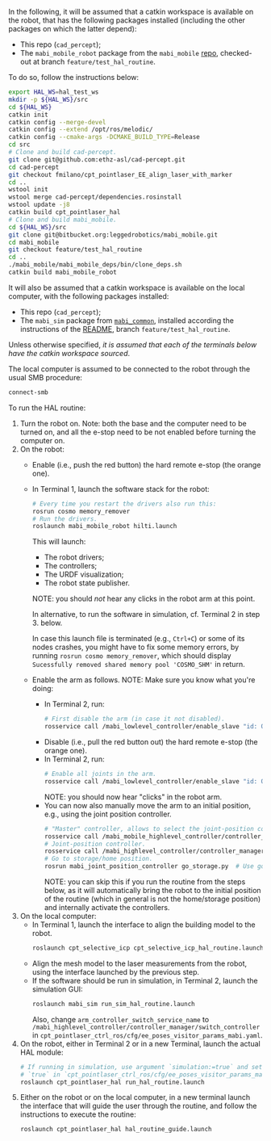 In the following, it will be assumed that a catkin workspace is available on the robot, that has the following packages installed (including the other packages on which the latter depend):
- This repo (`cad_percept`);
- The `mabi_mobile_robot` package from the `mabi_mobile` [repo](https://bitbucket.org/leggedrobotics/mabi_mobile/src/08f6e1dad2588fb3a13c20b605b8be46180a90d1/?at=feature%2Ftest_hal_routine), checked-out at branch `feature/test_hal_routine`.

To do so, follow the instructions below:
```bash
export HAL_WS=hal_test_ws
mkdir -p ${HAL_WS}/src
cd ${HAL_WS}
catkin init
catkin config --merge-devel
catkin config --extend /opt/ros/melodic/
catkin config --cmake-args -DCMAKE_BUILD_TYPE=Release
cd src
# Clone and build cad-percept.
git clone git@github.com:ethz-asl/cad-percept.git
cd cad-percept
git checkout fmilano/cpt_pointlaser_EE_align_laser_with_marker
cd ..
wstool init
wstool merge cad-percept/dependencies.rosinstall
wstool update -j8
catkin build cpt_pointlaser_hal
# Clone and build mabi_mobile.
cd ${HAL_WS}/src
git clone git@bitbucket.org:leggedrobotics/mabi_mobile.git
cd mabi_mobile
git checkout feature/test_hal_routine
cd ..
./mabi_mobile/mabi_mobile_deps/bin/clone_deps.sh
catkin build mabi_mobile_robot
```

It will also be assumed that a catkin workspace is available on the local computer, with the following packages installed:
- This repo (`cad_percept`);
- The `mabi_sim` package from [`mabi_common`](https://bitbucket.org/leggedrobotics/mabi_common), installed according the instructions of the [README](https://bitbucket.org/leggedrobotics/mabi_common/src/851ba711753c80204e4eefd785d05d0d97f1ebf4/README.md?at=feature%2Ftest_hal_routine), branch `feature/test_hal_routine`.


Unless otherwise specified, *it is assumed that each of the terminals below have the catkin workspace sourced*.

The local computer is assumed to be connected to the robot through the usual SMB procedure:
```bash
connect-smb
```

To run the HAL routine:
1. Turn the robot on. Note: both the base and the computer need to be turned on, and all the e-stop need to be not enabled before turning the computer on.
2. On the robot:
    - Enable (i.e., push the red button) the hard remote e-stop (the orange one).
    - In Terminal 1, launch the software stack for the robot:
      ```bash
      # Every time you restart the drivers also run this:
      rosrun cosmo memory_remover
      # Run the drivers.
      roslaunch mabi_mobile_robot hilti.launch
      ```
      This will launch:
      - The robot drivers;
      - The controllers;
      - The URDF visualization;
      - The robot state publisher.

      NOTE: you should *not* hear any clicks in the robot arm at this point.
      
      In alternative, to run the software in simulation, cf. Terminal 2 in step 3. below.

      In case this launch file is terminated (e.g., `Ctrl+C`) or some of its nodes crashes, you might have to fix some memory errors, by running `rosrun cosmo memory_remover`, which should display `Sucessfully removed shared memory pool 'COSMO_SHM'` in return.
    - Enable the arm as follows. NOTE: Make sure you know what you're doing:
      - In Terminal 2, run:
        ```bash
        # First disable the arm (in case it not disabled).
        rosservice call /mabi_lowlevel_controller/enable_slave "id: 0 action: 0"
        ```
      - Disable (i.e., pull the red button out) the hard remote e-stop (the orange one).
      - In Terminal 2, run:
        ```bash
        # Enable all joints in the arm.
        rosservice call /mabi_lowlevel_controller/enable_slave "id: 0 action: 1"
        ```  
        NOTE: you should now hear "clicks" in the robot arm.
      - You can now also manually move the arm to an initial position, e.g., using the joint position controller.
        ```bash
        # "Master" controller, allows to select the joint-position controller.
        rosservice call /mabi_mobile_highlevel_controller/controller_manager/switch_controller MabiMobileCombinedController
        # Joint-position controller.
        rosservice call /mabi_highlevel_controller/controller_manager/switch_controller MabiJointPositionController
        # Go to storage/home position.
        rosrun mabi_joint_position_controller go_storage.py  # Use go_home.py instead to go to home.
        ```
        NOTE: you can skip this if you run the routine from the steps below, as it will automatically bring the robot to the initial position of the routine (which in general is not the home/storage position) and internally activate the controllers.
3. On the local computer:
    - In Terminal 1, launch the interface to align the building model to the robot.
      ```bash
      roslaunch cpt_selective_icp cpt_selective_icp_hal_routine.launch
      ```
    - Align the mesh model to the laser measurements from the robot, using the interface launched by the previous step.
    - If the software should be run in simulation, in Terminal 2, launch the simulation GUI:
      ```bash
      roslaunch mabi_sim run_sim_hal_routine.launch
      ```
      Also, change `arm_controller_switch_service_name` to `/mabi_highlevel_controller/controller_manager/switch_controller` in `cpt_pointlaser_ctrl_ros/cfg/ee_poses_visitor_params_mabi.yaml`.
4. On the robot, either in Terminal 2 or in a new Terminal, launch the actual HAL module:
    ```bash
    # If running in simulation, use argument `simulation:=true` and set the parameter `simulation_mode` to
    # `true` in `cpt_pointlaser_ctrl_ros/cfg/ee_poses_visitor_params_mabi.yaml`.
    roslaunch cpt_pointlaser_hal run_hal_routine.launch
    ```
5. Either on the robot or on the local computer, in a new terminal launch the interface that will guide the user through the routine, and follow the instructions to execute the routine:
    ```bash
    roslaunch cpt_pointlaser_hal hal_routine_guide.launch
    ```